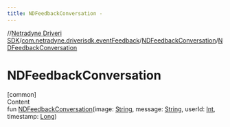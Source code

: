 ```yaml
---
title: NDFeedbackConversation -
---
```

//[Netradyne Driveri SDK](../../index.md)/[com.netradyne.driverisdk.eventFeedback](../index.md)/[NDFeedbackConversation](index.md)/[NDFeedbackConversation](-n-d-feedback-conversation.md)



# NDFeedbackConversation  
[common]  
Content  
fun [NDFeedbackConversation](-n-d-feedback-conversation.md)(image: [String](https://kotlinlang.org/api/latest/jvm/stdlib/kotlin/-string/index.html), message: [String](https://kotlinlang.org/api/latest/jvm/stdlib/kotlin/-string/index.html), userId: [Int](https://kotlinlang.org/api/latest/jvm/stdlib/kotlin/-int/index.html), timestamp: [Long](https://kotlinlang.org/api/latest/jvm/stdlib/kotlin/-long/index.html))  




